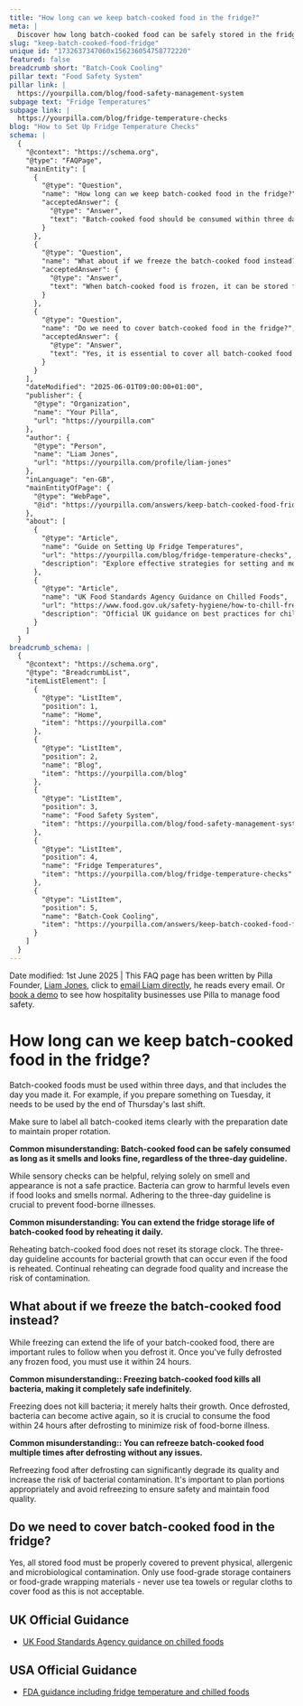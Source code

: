 ```yaml
---
title: "How long can we keep batch-cooked food in the fridge?"
meta: |
  Discover how long batch-cooked food can be safely stored in the fridge or freezer, and learn the proper procedures for covering and labelling to prevent contamination.
slug: "keep-batch-cooked-food-fridge"
unique id: "1732637347060x156236054758772220"
featured: false
breadcrumb short: "Batch-Cook Cooling"
pillar text: "Food Safety System"
pillar link: |
  https://yourpilla.com/blog/food-safety-management-system
subpage text: "Fridge Temperatures"
subpage link: |
  https://yourpilla.com/blog/fridge-temperature-checks
blog: "How to Set Up Fridge Temperature Checks"
schema: |
  {
    "@context": "https://schema.org",
    "@type": "FAQPage",
    "mainEntity": [
      {
        "@type": "Question",
        "name": "How long can we keep batch-cooked food in the fridge?",
        "acceptedAnswer": {
          "@type": "Answer",
          "text": "Batch-cooked food should be consumed within three days, including the day it was prepared. For instance, if the food is cooked on Tuesday, it should be used by the end of Thursday. Clearly label each batch-cooked item with the preparation date to ensure proper food rotation and safety."
        }
      },
      {
        "@type": "Question",
        "name": "What about if we freeze the batch-cooked food instead?",
        "acceptedAnswer": {
          "@type": "Answer",
          "text": "When batch-cooked food is frozen, it can be stored for longer periods. However, once defrosted, it should be consumed within 24 hours. This is to prevent bacterial growth, as freezing does not kill bacteria but merely halts their growth. Always plan to use defrosted food within this time frame to ensure safety."
        }
      },
      {
        "@type": "Question",
        "name": "Do we need to cover batch-cooked food in the fridge?",
        "acceptedAnswer": {
          "@type": "Answer",
          "text": "Yes, it is essential to cover all batch-cooked food stored in the fridge to prevent contamination from physical, allergenic, and microbiological sources. Use only food-grade storage containers or wraps, and avoid using non-food-grade materials like tea towels for covering food."
        }
      }
    ],
    "dateModified": "2025-06-01T09:00:00+01:00",
    "publisher": {
      "@type": "Organization",
      "name": "Your Pilla",
      "url": "https://yourpilla.com"
    },
    "author": {
      "@type": "Person",
      "name": "Liam Jones",
      "url": "https://yourpilla.com/profile/liam-jones"
    },
    "inLanguage": "en-GB",
    "mainEntityOfPage": {
      "@type": "WebPage",
      "@id": "https://yourpilla.com/answers/keep-batch-cooked-food-fridge"
    },
    "about": [
      {
        "@type": "Article",
        "name": "Guide on Setting Up Fridge Temperatures",
        "url": "https://yourpilla.com/blog/fridge-temperature-checks",
        "description": "Explore effective strategies for setting and monitoring fridge temperatures to ensure food safety within hospitality operations."
      },
      {
        "@type": "Article",
        "name": "UK Food Standards Agency Guidance on Chilled Foods",
        "url": "https://www.food.gov.uk/safety-hygiene/how-to-chill-freeze-and-defrost-food-safely",
        "description": "Official UK guidance on best practices for chilling, freezing, and defrosting food safely to prevent contamination and ensure food safety."
      }
    ]
  }
breadcrumb_schema: |
  {
    "@context": "https://schema.org",
    "@type": "BreadcrumbList",
    "itemListElement": [
      {
        "@type": "ListItem",
        "position": 1,
        "name": "Home",
        "item": "https://yourpilla.com"
      },
      {
        "@type": "ListItem",
        "position": 2,
        "name": "Blog",
        "item": "https://yourpilla.com/blog"
      },
      {
        "@type": "ListItem",
        "position": 3,
        "name": "Food Safety System",
        "item": "https://yourpilla.com/blog/food-safety-management-system"
      },
      {
        "@type": "ListItem",
        "position": 4,
        "name": "Fridge Temperatures",
        "item": "https://yourpilla.com/blog/fridge-temperature-checks"
      },
      {
        "@type": "ListItem",
        "position": 5,
        "name": "Batch-Cook Cooling",
        "item": "https://yourpilla.com/answers/keep-batch-cooked-food-fridge"
      }
    ]
  }
---
```


Date modified: 1st June 2025 | This FAQ page has been written by Pilla Founder, [Liam Jones](https://yourpilla.com/profile/liam-jones), click to [email Liam directly](https://mailto:liam@yourpilla.com/), he reads every email. Or [book a demo](https://calendly.com/pilla/demo) to see how hospitality businesses use Pilla to manage food safety.

# How long can we keep batch-cooked food in the fridge?

Batch-cooked foods must be used within three days, and that includes the day you made it. For example, if you prepare something on Tuesday, it needs to be used by the end of Thursday's last shift.

Make sure to label all batch-cooked items clearly with the preparation date to maintain proper rotation.

**Common misunderstanding: Batch-cooked food can be safely consumed as long as it smells and looks fine, regardless of the three-day guideline.**

While sensory checks can be helpful, relying solely on smell and appearance is not a safe practice. Bacteria can grow to harmful levels even if food looks and smells normal. Adhering to the three-day guideline is crucial to prevent food-borne illnesses.

**Common misunderstanding: You can extend the fridge storage life of batch-cooked food by reheating it daily.**

Reheating batch-cooked food does not reset its storage clock. The three-day guideline accounts for bacterial growth that can occur even if the food is reheated. Continual reheating can degrade food quality and increase the risk of contamination.

## What about if we freeze the batch-cooked food instead?

While freezing can extend the life of your batch-cooked food, there are important rules to follow when you defrost it. Once you've fully defrosted any frozen food, you must use it within 24 hours.

**Common misunderstanding:: Freezing batch-cooked food kills all bacteria, making it completely safe indefinitely.**

Freezing does not kill bacteria; it merely halts their growth. Once defrosted, bacteria can become active again, so it is crucial to consume the food within 24 hours after defrosting to minimize risk of food-borne illness.

**Common misunderstanding:: You can refreeze batch-cooked food multiple times after defrosting without any issues.**

Refreezing food after defrosting can significantly degrade its quality and increase the risk of bacterial contamination. It's important to plan portions appropriately and avoid refreezing to ensure safety and maintain food quality.

## Do we need to cover batch-cooked food in the fridge?

Yes, all stored food must be properly covered to prevent physical, allergenic and microbiological contamination. Only use food-grade storage containers or food-grade wrapping materials - never use tea towels or regular cloths to cover food as this is not acceptable.

## UK Official Guidance

-   [UK Food Standards Agency guidance on chilled foods](https://www.food.gov.uk/safety-hygiene/how-to-chill-freeze-and-defrost-food-safely)

## USA Official Guidance

-   [FDA guidance including fridge temperature and chilled foods](https://www.fda.gov/consumers/consumer-updates/are-you-storing-food-safely)